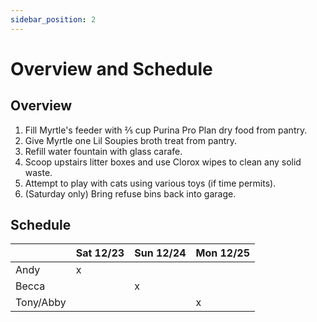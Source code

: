 ```yaml
---
sidebar_position: 2
---
```


# Overview and Schedule

## Overview

1. Fill Myrtle's feeder with ⅖ cup Purina Pro Plan dry food from pantry.
2. Give Myrtle one Lil Soupies broth treat from pantry.
3. Refill water fountain with glass carafe.
4. Scoop upstairs litter boxes and use Clorox wipes to clean any solid waste.
5. Attempt to play with cats using various toys (if time permits).
6. (Saturday only) Bring refuse bins back into garage.

## Schedule

|           | Sat 12/23 | Sun 12/24 | Mon 12/25 |
|-----------|-----------|-----------|-----------|
| Andy      | x         |           |           |
| Becca     |           | x         |           |
| Tony/Abby |           |           | x         |

